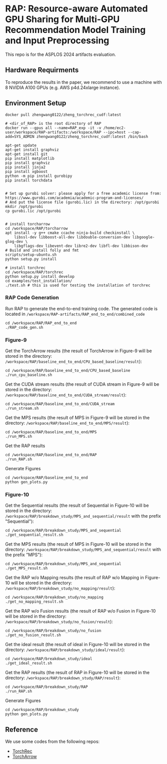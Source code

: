 # RAP: Resource-aware Automated GPU Sharing for Multi-GPU Recommendation Model Training and Input Preprocessing

This repo is for the ASPLOS 2024 artifacts evaluation.

## Hardware Requirments
To reproduce the results in the paper, we recommend to use a machine with 8 NVIDIA A100 GPUs (e.g. AWS p4d.24xlarge instance).

## Environment Setup
```
docker pull zhengwang0122/zheng_torchrec_cudf:latest

# <dir_of_RAP> is the root directory of RAP
docker run --gpus all --name=RAP_exp -it -v /home/ec2-user/workspace/RAP-artifacts:/workspace/RAP --ipc=host --cap-add=SYS_ADMIN zhengwang0122/zheng_torchrec_cudf:latest /bin/bash

apt-get update
apt-get install graphviz
apt-get install git 
pip install matplotlib
pip install graphviz
pip install jinja2
pip install xgboost
python -m pip install gurobipy
pip install torchdata


# Set up gurobi solver: please apply for a free academic license from: https://www.gurobi.com/academia/academic-program-and-licenses/
# And put the license file (gurobi.lic) in the directory: /opt/gurobi
mkdir /opt/gurobi
cp gurobi.lic /opt/gurobi


# install torcharrow
cd /workspace/RAP/torcharrow
apt install -y g++ cmake ccache ninja-build checkinstall \
    libssl-dev libboost-all-dev libdouble-conversion-dev libgoogle-glog-dev \
    libgflags-dev libevent-dev libre2-dev libfl-dev libbison-dev
# Build and install folly and fmt
scripts/setup-ubuntu.sh
python setup.py install

# install torchrec
cd /workspace/RAP/torchrec
python setup.py install develop 
cd examples/test_installation/ 
./test.sh # this is used for testing the installation of torchrec
```

### RAP Code Generation
Run RAP to generate the end-to-end training code. The generated code is located in `/workspace/RAP-artifacts/RAP_end_to_end/combined_code`
```
cd /workspace/RAP/RAP_end_to_end
./RAP_code_gen.sh
```

### Figure-9
Get the TorchArrow results (the result of TorchArrow in Figure-9 will be stored in the directory: `/workspace/RAP/baseline_end_to_end/CPU_based_baseline/result`):
```
cd /workspace/RAP/baseline_end_to_end/CPU_based_baseline
./run_cpu_baseline.sh
```

Get the CUDA stream results (the result of CUDA stream in Figure-9 will be stored in the directory: `/workspace/RAP/baseline_end_to_end/CUDA_stream/result`):
```
cd /workspace/RAP/baseline_end_to_end/CUDA_stream
./run_stream.sh
```

Get the MPS results (the result of MPS in Figure-9 will be stored in the directory: `/workspace/RAP/baseline_end_to_end/MPS/result`):
```
cd /workspace/RAP/baseline_end_to_end/MPS
./run_MPS.sh
```

Get the RAP results
```
cd /workspace/RAP/baseline_end_to_end/RAP
./run_RAP.sh
```

Generate Figures
```
cd /workspace/RAP/baseline_end_to_end
python gen_plots.py
```


### Figure-10
Get the Sequential results (the result of Sequential in Figure-10 will be stored in the directory: `/workspace/RAP/breakdown_study/MPS_and_sequential/result` with the prefix "Sequential"):
```
cd /workspace/RAP/breakdown_study/MPS_and_sequential
./get_sequential_result.sh
```

Get the MPS results (the result of MPS in Figure-10 will be stored in the directory: `/workspace/RAP/breakdown_study/MPS_and_sequential/result` with the prefix "MPS"):
```
cd /workspace/RAP/breakdown_study/MPS_and_sequential
./get_MPS_result.sh
```

Get the RAP w/o Mapping results (the result of RAP w/o Mapping in Figure-10 will be stored in the directory: `/workspace/RAP/breakdown_study/no_mapping/result`):
```
cd /workspace/RAP/breakdown_study/no_mapping
./get_no_mapping_result.sh
```

Get the RAP w/o Fusion results (the result of RAP w/o Fusion in Figure-10 will be stored in the directory: `/workspace/RAP/breakdown_study/no_fusion/result`):
```
cd /workspace/RAP/breakdown_study/no_fusion
./get_no_fusion_result.sh
```

Get the ideal result (the result of ideal in Figure-10 will be stored in the directory: `/workspace/RAP/breakdown_study/ideal/result`):
```
cd /workspace/RAP/breakdown_study/ideal
./get_ideal_result.sh
```

Get the RAP results (the result of RAP in Figure-10 will be stored in the directory: `/workspace/RAP/breakdown_study/RAP/result`):
```
cd /workspace/RAP/breakdown_study/RAP
./run_RAP.sh
```

Generate Figures
```
cd /workspace/RAP/breakdown_study
python gen_plots.py
```


## Reference
We use some codes from the following repos:
* [TorchRec](https://github.com/pytorch/torchrec)
* [TorchArrow](https://github.com/pytorch/torcharrow)

